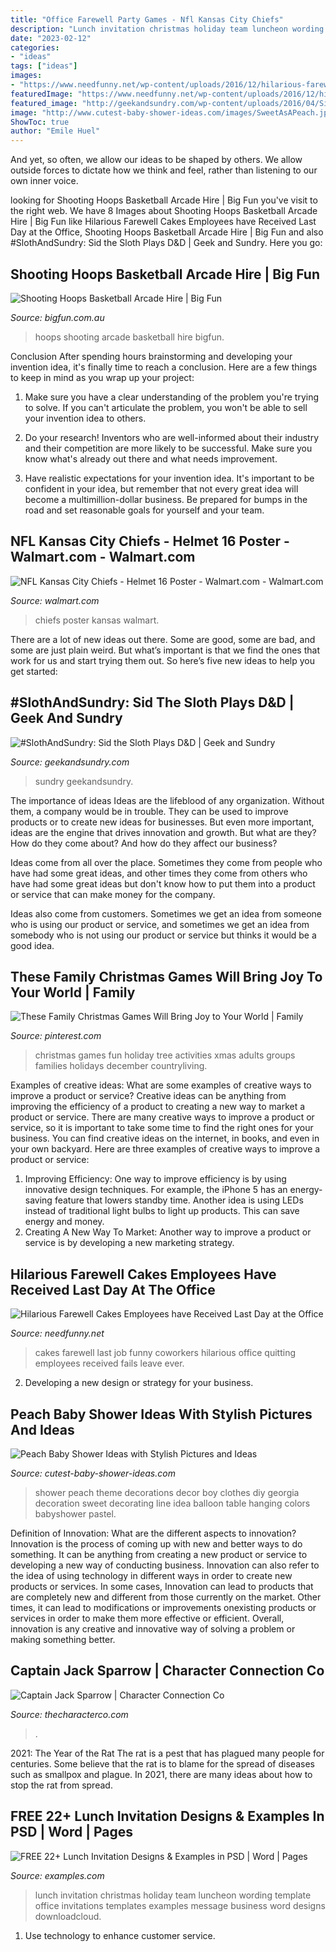 ```yaml
---
title: "Office Farewell Party Games - Nfl Kansas City Chiefs"
description: "Lunch invitation christmas holiday team luncheon wording template office invitations templates examples message business word designs downloadcloud"
date: "2023-02-12"
categories:
- "ideas"
tags: ["ideas"]
images:
- "https://www.needfunny.net/wp-content/uploads/2016/12/hilarious-farewell-cakes-25.jpg"
featuredImage: "https://www.needfunny.net/wp-content/uploads/2016/12/hilarious-farewell-cakes-25.jpg"
featured_image: "http://geekandsundry.com/wp-content/uploads/2016/04/SidTheSloth.jpg"
image: "http://www.cutest-baby-shower-ideas.com/images/SweetAsAPeach.jpg"
ShowToc: true
author: "Emile Huel"
---
```



And yet, so often, we allow our ideas to be shaped by others. We allow outside forces to dictate how we think and feel, rather than listening to our own inner voice.

	

		
looking for Shooting Hoops Basketball Arcade Hire | Big Fun you've visit to the right web. We have 8 Images about Shooting Hoops Basketball Arcade Hire | Big Fun like Hilarious Farewell Cakes Employees have Received Last Day at the Office, Shooting Hoops Basketball Arcade Hire | Big Fun and also #SlothAndSundry: Sid the Sloth Plays D&amp;D | Geek and Sundry. Here you go:
		
    
## Shooting Hoops Basketball Arcade Hire | Big Fun

<img loading=lazy src="http://bigfun.com.au/wp-content/uploads/shooting-hoops.jpg" onerror="this.onerror=null;this.src='https://tse4.mm.bing.net/th?id=OIP._CcA9u6iCe1zyTTyXqDKYQHaJ4&amp;pid=15.1';" alt="Shooting Hoops Basketball Arcade Hire | Big Fun">

_Source: bigfun.com.au_

>hoops shooting arcade basketball hire bigfun. 

	

Conclusion
After spending hours brainstorming and developing your invention idea, it's finally time to reach a conclusion. Here are a few things to keep in mind as you wrap up your project:
1. Make sure you have a clear understanding of the problem you're trying to solve. If you can't articulate the problem, you won't be able to sell your invention idea to others.

2. Do your research! Inventors who are well-informed about their industry and their competition are more likely to be successful. Make sure you know what's already out there and what needs improvement.

3. Have realistic expectations for your invention idea. It's important to be confident in your idea, but remember that not every great idea will become a multimillion-dollar business. Be prepared for bumps in the road and set reasonable goals for yourself and your team.

    
## NFL Kansas City Chiefs - Helmet 16 Poster - Walmart.com - Walmart.com

<img loading=lazy src="https://i5.walmartimages.com/asr/5b270a89-1a12-47ec-9299-68d23c43aad9.514641e918641017c69415ffbe67a2fd.jpeg" onerror="this.onerror=null;this.src='https://tse4.mm.bing.net/th?id=OIP.aoiewUl7_S3tBfpmF4x6oAHaLF&amp;pid=15.1';" alt="NFL Kansas City Chiefs - Helmet 16 Poster - Walmart.com - Walmart.com">

_Source: walmart.com_

>chiefs poster kansas walmart. 

	

There are a lot of new ideas out there. Some are good, some are bad, and some are just plain weird. But what’s important is that we find the ones that work for us and start trying them out. So here’s five new ideas to help you get started: 

    
## #SlothAndSundry: Sid The Sloth Plays D&amp;D | Geek And Sundry

<img loading=lazy src="http://geekandsundry.com/wp-content/uploads/2016/04/SidTheSloth.jpg" onerror="this.onerror=null;this.src='https://tse4.mm.bing.net/th?id=OIP.p3JkY1UbzPR60gfBNb6dmAHaEK&amp;pid=15.1';" alt="#SlothAndSundry: Sid the Sloth Plays D&amp;D | Geek and Sundry">

_Source: geekandsundry.com_

>sundry geekandsundry. 

	

The importance of ideas
Ideas are the lifeblood of any organization. Without them, a company would be in trouble. They can be used to improve products or to create new ideas for businesses. But even more important, ideas are the engine that drives innovation and growth.
But what are they? How do they come about? And how do they affect our business?

Ideas come from all over the place. Sometimes they come from people who have had some great ideas, and other times they come from others who have had some great ideas but don't know how to put them into a product or service that can make money for the company.

Ideas also come from customers. Sometimes we get an idea from someone who is using our product or service, and sometimes we get an idea from somebody who is not using our product or service but thinks it would be a good idea.

    
## These Family Christmas Games Will Bring Joy To Your World | Family

<img loading=lazy src="https://i.pinimg.com/736x/28/96/dd/2896dd920c626769600c0648d318e6d1.jpg" onerror="this.onerror=null;this.src='https://tse4.mm.bing.net/th?id=OIP.IxSSK5J_lQbQdZuPcfpFlgHaLH&amp;pid=15.1';" alt="These Family Christmas Games Will Bring Joy to Your World | Family">

_Source: pinterest.com_

>christmas games fun holiday tree activities xmas adults groups families holidays december countryliving. 

	

Examples of creative ideas: What are some examples of creative ways to improve a product or service?
Creative ideas can be anything from improving the efficiency of a product to creating a new way to market a product or service. There are many creative ways to improve a product or service, so it is important to take some time to find the right ones for your business. You can find creative ideas on the internet, in books, and even in your own backyard. Here are three examples of creative ways to improve a product or service: 
1. Improving Efficiency: One way to improve efficiency is by using innovative design techniques. For example, the iPhone 5 has an energy-saving feature that lowers standby time. Another idea is using LEDs instead of traditional light bulbs to light up products. This can save energy and money. 
2. Creating A New Way To Market: Another way to improve a product or service is by developing a new marketing strategy.

    
## Hilarious Farewell Cakes Employees Have Received Last Day At The Office

<img loading=lazy src="https://www.needfunny.net/wp-content/uploads/2016/12/hilarious-farewell-cakes-25.jpg" onerror="this.onerror=null;this.src='https://tse3.mm.bing.net/th?id=OIP.GTowisy4UHrP_t6sdtyifwHaJo&amp;pid=15.1';" alt="Hilarious Farewell Cakes Employees have Received Last Day at the Office">

_Source: needfunny.net_

>cakes farewell last job funny coworkers hilarious office quitting employees received fails leave ever. 

	

2. Developing a new design or strategy for your business.

    
## Peach Baby Shower Ideas With Stylish Pictures And Ideas

<img loading=lazy src="http://www.cutest-baby-shower-ideas.com/images/SweetAsAPeach.jpg" onerror="this.onerror=null;this.src='https://tse2.mm.bing.net/th?id=OIP.vWmbeQq90qQYVVnTcBM1qgHaKn&amp;pid=15.1';" alt="Peach Baby Shower Ideas with Stylish Pictures and Ideas">

_Source: cutest-baby-shower-ideas.com_

>shower peach theme decorations decor boy clothes diy georgia decoration sweet decorating line idea balloon table hanging colors babyshower pastel. 

	

Definition of Innovation: What are the different aspects to innovation?
Innovation is the process of coming up with new and better ways to do something. It can be anything from creating a new product or service to developing a new way of conducting business. Innovation can also refer to the idea of using technology in different ways in order to create new products or services. In some cases, Innovation can lead to products that are completely new and different from those currently on the market. Other times, it can lead to modifications or improvements onexisting products or services in order to make them more effective or efficient. Overall, innovation is any creative and innovative way of solving a problem or making something better.

    
## Captain Jack Sparrow | Character Connection Co

<img loading=lazy src="https://www.thecharacterco.com/wp-content/uploads/12-1.png" onerror="this.onerror=null;this.src='https://tse4.mm.bing.net/th?id=OIP.CmJ7DlGxPqJvNIZ8BuHWkwHaHa&amp;pid=15.1';" alt="Captain Jack Sparrow | Character Connection Co">

_Source: thecharacterco.com_

>. 

	

2021: The Year of the Rat
The rat is a pest that has plagued many people for centuries. Some believe that the rat is to blame for the spread of diseases such as smallpox and plague. In 2021, there are many ideas about how to stop the rat from spread.

    
## FREE 22+ Lunch Invitation Designs &amp; Examples In PSD | Word | Pages

<img loading=lazy src="https://images.examples.com/wp-content/uploads/2017/03/Office-Holiday-Lunch-Invitation.jpg" onerror="this.onerror=null;this.src='https://tse1.mm.bing.net/th?id=OIP.d5jg5kMTv6Y4S2U6BFOllQHaFZ&amp;pid=15.1';" alt="FREE 22+ Lunch Invitation Designs &amp; Examples in PSD | Word | Pages">

_Source: examples.com_

>lunch invitation christmas holiday team luncheon wording template office invitations templates examples message business word designs downloadcloud. 

	

1. Use technology to enhance customer service.

